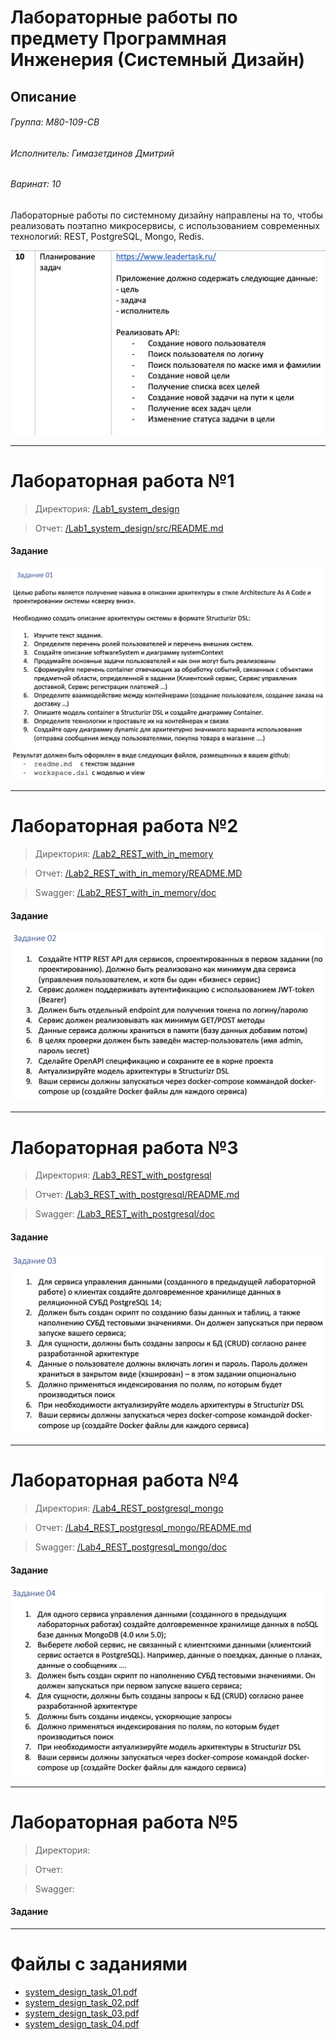 # Лабораторные работы по предмету Программная Инженерия (Системный Дизайн)

## Описание

###### Группа: М80-109-СВ
###### Исполнитель: Гимазетдинов Дмитрий
###### Варинат: 10

Лабораторные работы по системному дизайну направлены на то, чтобы реализовать поэтапно микросервисы, с использованием современных технологий: REST, PostgreSQL, Mongo, Redis.

![variant](./materials/img/variant.png)

---

# Лабораторная работа №1

> Директория: [/Lab1_system_design](./Lab1_system_design/)

> Отчет: [/Lab1_system_design/src/README.md](./Lab1_system_design/src/README.md)

#### Задание

![lab1](./materials/img/lab1/task.png)

---

# Лабораторная работа №2

> Директория: [/Lab2_REST_with_in_memory](./Lab2_REST_with_in_memory/)

> Отчет: [/Lab2_REST_with_in_memory/README.MD](./Lab2_REST_with_in_memory/README.MD)

> Swagger: [/Lab2_REST_with_in_memory/doc](./Lab2_REST_with_in_memory/doc/)

#### Задание

![lab2](./materials/img/lab2/task.png)

---

# Лабораторная работа №3

> Директория: [/Lab3_REST_with_postgresql](./Lab3_REST_with_postgresql/)

> Отчет: [/Lab3_REST_with_postgresql/README.md](./Lab3_REST_with_postgresql/README.md)

> Swagger: [/Lab3_REST_with_postgresql/doc](./Lab3_REST_with_postgresql/doc/)

#### Задание

![lab3](./materials/img/lab3/task.png)

---

# Лабораторная работа №4

> Директория: [/Lab4_REST_postgresql_mongo](./Lab4_REST_postgresql_mongo/)

> Отчет: [/Lab4_REST_postgresql_mongo/README.md](./Lab4_REST_postgresql_mongo/README.md)

> Swagger: [/Lab4_REST_postgresql_mongo/doc](./Lab4_REST_postgresql_mongo/doc/)

#### Задание

![lab4](./materials/img/lab4/task.png)

---

# Лабораторная работа №5

> Директория:

> Отчет: 

> Swagger: 

#### Задание

---

# Файлы с заданиями

- [system_design_task_01.pdf](./materials/tasks/system_design_task_01.pdf)
- [system_design_task_02.pdf](./materials/tasks/system_design_task_02.pdf)
- [system_design_task_03.pdf](./materials/tasks/system_design_task_03.pdf)
- [system_design_task_04.pdf](./materials/tasks/system_design_task_04.pdf)